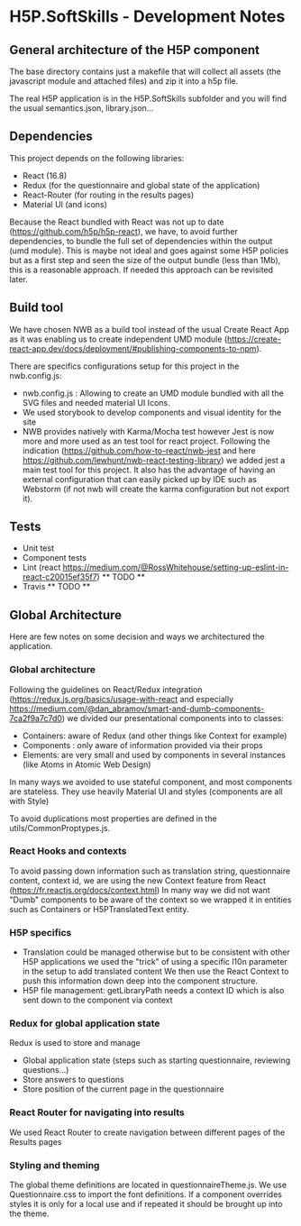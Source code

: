 # H5P.SoftSkills - Development Notes

## General architecture of the H5P component

The base directory contains just a makefile that will collect all assets (the 
javascript module and attached files) and zip it into a h5p file.

The real H5P application is in the H5P.SoftSkills subfolder and you will find the
usual semantics.json, library.json...
 
## Dependencies

This project depends on the following libraries:

* React (16.8) 
* Redux (for the questionnaire and global state of the application)
* React-Router (for routing in the results pages)
* Material UI (and icons)

Because the React bundled with React was not up to date (https://github.com/h5p/h5p-react),
we have, to avoid further dependencies, to bundle the full set of dependencies within 
the output (umd module). This is maybe not ideal and goes against some H5P policies
but as a first step and seen the size of the output bundle (less than 1Mb), this is a reasonable approach. If needed
this approach can be revisited later.

## Build tool

We have chosen NWB as a build tool instead of the usual Create React App as it was
enabling us to create independent UMD module (https://create-react-app.dev/docs/deployment/#publishing-components-to-npm).

There are specifics configurations setup for this project in the nwb.config.js:
   * nwb.config.js : Allowing to create an UMD module bundled with all the SVG files and needed
   material UI Icons.
   * We used storybook to develop components and visual identity for the site
   * NWB provides natively with Karma/Mocha test however Jest is now more and more used as an test tool for react project. Following
   the  indication (https://github.com/how-to-react/nwb-jest and here https://github.com/lewhunt/nwb-react-testing-library)
   we added jest a main test tool for this project. 
   It also has the advantage of having an external configuration that can easily picked up
   by IDE such as Webstorm (if not nwb will create the karma configuration but not export it).

## Tests

* Unit test 
* Component tests
* Lint  (react https://medium.com/@RossWhitehouse/setting-up-eslint-in-react-c20015ef35f7) ** TODO **
* Travis  ** TODO **

## Global Architecture

Here are few notes on some decision and ways we architectured the application.

### Global architecture

Following the guidelines on React/Redux integration (https://redux.js.org/basics/usage-with-react and 
especially https://medium.com/@dan_abramov/smart-and-dumb-components-7ca2f9a7c7d0)
 we divided our presentational components into to classes:
 
 * Containers: aware of Redux (and other things like Context for example)
 * Components : only aware of information provided via their props
 * Elements: are very small and used by components in several instances (like Atoms in
 Atomic Web Design)
 
In many ways we avoided to use stateful component, and most components are
stateless.
They use heavily Material UI and styles (components are all with Style) 

To avoid duplications most properties are defined in the utils/CommonProptypes.js.


### React Hooks and contexts

To avoid passing down information such as translation string, questionnaire content, 
context id, we are using the new Context feature from React (https://fr.reactjs.org/docs/context.html)
In many way we did not want "Dumb" components to be aware of the context so we wrapped it in 
entities such as Containers or H5PTranslatedText entity.

### H5P specifics

* Translation could be managed otherwise but to be consistent with other H5P applications
we used the "trick" of using a specific l10n parameter in the setup to add translated content
We then use the React Context to push this information down deep into the component structure.
* H5P file management: getLibraryPath needs a context ID which is also sent down to the
component via context

### Redux for global application state

Redux is used to store and manage
* Global application state (steps such as starting questionnaire, reviewing questions...)
* Store answers to questions
* Store position of the current page in the questionnaire 

### React Router for navigating into results

We used React Router to create navigation between different pages of the Results pages

### Styling and theming

The global theme definitions are located in questionnaireTheme.js.
We use Questionnaire.css to import the font definitions.
If a component overrides styles it is only for a local use and if repeated it should
be brought up into the theme.
